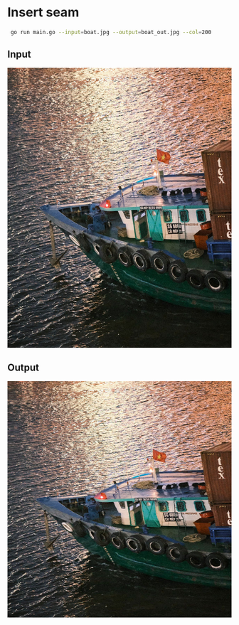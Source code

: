 
# Insert seam

```bash
 go run main.go --input=boat.jpg --output=boat_out.jpg --col=200
```

## Input
![Input](boat.jpg)

## Output
![Output](boat_out.jpg)
